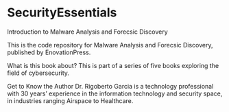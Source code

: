 # SecurityEssentials
Introduction to Malware Analysis and Forecsic Discovery

This is the code repository for Malware Analysis and Forecsic Discovery, published by EnovationPress.

What is this book about?
This is part of a series of five books exploring the field of cybersecurity.  

Get to Know the Author
Dr. Rigoberto Garcia is a technology professional with 30 years’ experience in the information technology and security space, in industries ranging Airspace to Healthcare.
